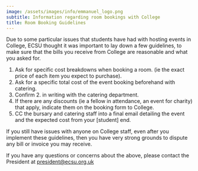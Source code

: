 ```yaml
---
image: /assets/images/info/emmanuel_logo.png
subtitle: Information regarding room bookings with College
title: Room Booking Guidelines
---
```


Due to some particular issues that students have had with hosting events in College, ECSU thought it was important to lay down a few guidelines, to make sure that the bills you receive from College are reasonable and what you asked for.

1. Ask for specific cost breakdowns when booking a room. (ie the exact price of each item you expect to purchase).
1. Ask for a specific total cost of the event booking beforehand with catering.
1. Confirm 2. in writing with the catering department.
1. If there are any discounts (ie a fellow in attendance, an event for charity) that apply, indicate them on the booking form to College.
1. CC the bursary and catering staff into a final email detailing the event and the expected cost from your [student] end.

If you still have issues with anyone on College staff, even after you implement these guidelines, then you have very strong grounds to dispute any bill or invoice you may receive.

If you have any questions or concerns about the above, please contact the President at [president@ecsu.org.uk](mailto:president@ecsu.org.uk)